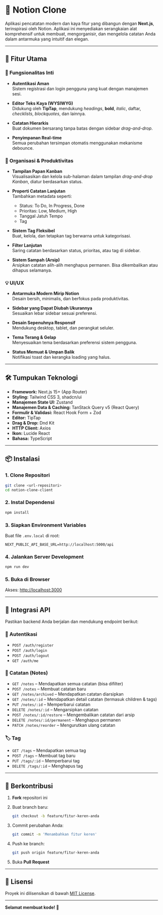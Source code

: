# 📘 Notion Clone

Aplikasi pencatatan modern dan kaya fitur yang dibangun dengan **Next.js**, terinspirasi oleh Notion. Aplikasi ini menyediakan serangkaian alat komprehensif untuk membuat, mengorganisir, dan mengelola catatan Anda dalam antarmuka yang intuitif dan elegan.

---

## 🌟 Fitur Utama

### 🔑 Fungsionalitas Inti

- **Autentikasi Aman**  
  Sistem registrasi dan login pengguna yang kuat dengan manajemen sesi.

- **Editor Teks Kaya (WYSIWYG)**  
  Didukung oleh **TipTap**, mendukung *headings*, **bold**, *italic*, daftar, *checklists*, *blockquotes*, dan lainnya.

- **Catatan Hierarkis**  
  Buat dokumen bersarang tanpa batas dengan sidebar *drag-and-drop*.

- **Penyimpanan Real-time**  
  Semua perubahan tersimpan otomatis menggunakan mekanisme debounce.

### 📂 Organisasi & Produktivitas

- **Tampilan Papan Kanban**  
  Visualisasikan dan kelola sub-halaman dalam tampilan *drag-and-drop Kanban*, diatur berdasarkan status.

- **Properti Catatan Lanjutan**  
  Tambahkan metadata seperti:
  - Status: To Do, In Progress, Done
  - Prioritas: Low, Medium, High
  - Tanggal Jatuh Tempo
  - Tag

- **Sistem Tag Fleksibel**  
  Buat, kelola, dan tetapkan tag berwarna untuk kategorisasi.

- **Filter Lanjutan**  
  Saring catatan berdasarkan status, prioritas, atau tag di sidebar.

- **Sistem Sampah (Arsip)**  
  Arsipkan catatan alih-alih menghapus permanen. Bisa dikembalikan atau dihapus selamanya.

### 💡 UI/UX

- **Antarmuka Modern Mirip Notion**  
  Desain bersih, minimalis, dan berfokus pada produktivitas.

- **Sidebar yang Dapat Diubah Ukurannya**  
  Sesuaikan lebar sidebar sesuai preferensi.

- **Desain Sepenuhnya Responsif**  
  Mendukung desktop, tablet, dan perangkat seluler.

- **Tema Terang & Gelap**  
  Menyesuaikan tema berdasarkan preferensi sistem pengguna.

- **Status Memuat & Umpan Balik**  
  Notifikasi toast dan kerangka loading yang halus.

---

## 🛠️ Tumpukan Teknologi

- **Framework:** Next.js 15+ (App Router)
- **Styling:** Tailwind CSS 3, shadcn/ui
- **Manajemen State UI:** Zustand
- **Manajemen Data & Caching:** TanStack Query v5 (React Query)
- **Formulir & Validasi:** React Hook Form + Zod
- **Editor:** TipTap
- **Drag & Drop:** Dnd Kit
- **HTTP Client:** Axios
- **Ikon:** Lucide React
- **Bahasa:** TypeScript

---

## 📦 Instalasi

### 1. Clone Repositori

```bash
git clone <url-repositori>
cd notion-clone-client
````

### 2. Instal Dependensi

```bash
npm install
```

### 3. Siapkan Environment Variables

Buat file `.env.local` di root:

```env
NEXT_PUBLIC_API_BASE_URL=http://localhost:5000/api
```

### 4. Jalankan Server Development

```bash
npm run dev
```

### 5. Buka di Browser

Akses: [http://localhost:3000](http://localhost:3000)

---

## 🚀 Integrasi API

Pastikan backend Anda berjalan dan mendukung endpoint berikut:

### 🔐 Autentikasi

* `POST /auth/register`
* `POST /auth/login`
* `POST /auth/logout`
* `GET /auth/me`

### 📄 Catatan (Notes)

* `GET /notes` – Mendapatkan semua catatan (bisa difilter)
* `POST /notes` – Membuat catatan baru
* `GET /notes/archived` – Mendapatkan catatan diarsipkan
* `GET /notes/:id` – Mendapatkan detail catatan (termasuk children & tags)
* `PUT /notes/:id` – Memperbarui catatan
* `DELETE /notes/:id` – Mengarsipkan catatan
* `POST /notes/:id/restore` – Mengembalikan catatan dari arsip
* `DELETE /notes/:id/permanent` – Menghapus permanen
* `PATCH /notes/reorder` – Mengurutkan ulang catatan

### 🏷️ Tag

* `GET /tags` – Mendapatkan semua tag
* `POST /tags` – Membuat tag baru
* `PUT /tags/:id` – Memperbarui tag
* `DELETE /tags/:id` – Menghapus tag

---

## 🤝 Berkontribusi

1. **Fork** repositori ini
2. Buat branch baru:

   ```bash
   git checkout -b feature/fitur-keren-anda
   ```
3. Commit perubahan Anda:

   ```bash
   git commit -m 'Menambahkan fitur keren'
   ```
4. Push ke branch:

   ```bash
   git push origin feature/fitur-keren-anda
   ```
5. Buka **Pull Request**

---

## 📝 Lisensi

Proyek ini dilisensikan di bawah [MIT License](LICENSE).

---

**Selamat membuat kode! 🚀**

```